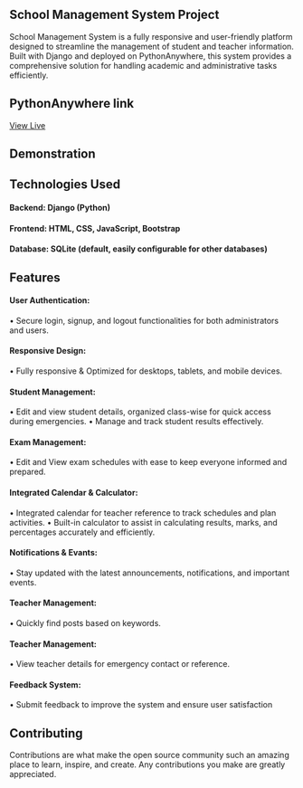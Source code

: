 ## School Management System Project
School Management System is a fully responsive and user-friendly platform designed to streamline the management of student and teacher information. Built with Django and deployed on PythonAnywhere, this system provides a comprehensive solution for handling academic and administrative tasks efficiently.



## PythonAnywhere link
[View Live](https://sharique05.pythonanywhere.com/)


## Demonstration



## Technologies Used
#### Backend: Django (Python)

#### Frontend: HTML, CSS, JavaScript, Bootstrap

#### Database: SQLite (default, easily configurable for other databases)

## Features

#### User Authentication: 
• Secure login, signup, and logout functionalities for both administrators and users.
#### Responsive Design: 
• Fully responsive & Optimized for desktops, tablets, and mobile devices.
#### Student Management:
• Edit and view student details, organized class-wise for quick access during emergencies.
• Manage and track student results effectively.
#### Exam Management: 
• Edit and View exam schedules with ease to keep everyone informed and prepared.
#### Integrated Calendar & Calculator:
• Integrated calendar for teacher reference to track schedules and plan activities.
• Built-in calculator to assist in calculating results, marks, and percentages accurately and efficiently.
#### Notifications & Evants:
• Stay updated with the latest announcements, notifications, and important events.
#### Teacher Management: 
• Quickly find posts based on keywords.
#### Teacher Management: 
• View teacher details for emergency contact or reference.
#### Feedback System:
• Submit feedback to improve the system and ensure user satisfaction


## Contributing
Contributions are what make the open source community such an amazing place to learn, inspire, and create. Any contributions you make are greatly appreciated.